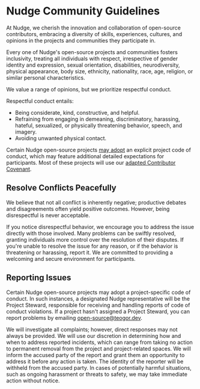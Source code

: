 # Nudge Community Guidelines

At Nudge, we cherish the innovation and collaboration of open-source contributors, embracing a diversity of skills, experiences, cultures, and opinions in the projects and communities they participate in.

Every one of Nudge's open-source projects and communities fosters inclusivity, treating all individuals with respect, irrespective of gender identity and expression, sexual orientation, disabilities, neurodiversity, physical appearance, body size, ethnicity, nationality, race, age, religion, or similar personal characteristics.

We value a range of opinions, but we prioritize respectful conduct.

Respectful conduct entails:

- Being considerate, kind, constructive, and helpful.
- Refraining from engaging in demeaning, discriminatory, harassing, hateful, sexualized, or physically threatening behavior, speech, and imagery.
- Avoiding unwanted physical contact.

Certain Nudge open-source projects [may adopt][] an explicit project code of conduct, which may feature additional detailed expectations for participants. Most of these projects will use our [adapted Contributor Covenant][].

[may adopt]: https://source.teogor.dev/conduct/
[adapted Contributor Covenant]: https://source.teogor.dev/CODE_OF_CONDUCT/

## Resolve Conflicts Peacefully

We believe that not all conflict is inherently negative; productive debates and disagreements often yield positive outcomes. However, being disrespectful is never acceptable.

If you notice disrespectful behavior, we encourage you to address the issue directly with those involved. Many problems can be swiftly resolved, granting individuals more control over the resolution of their disputes. If you're unable to resolve the issue for any reason, or if the behavior is threatening or harassing, report it. We are committed to providing a welcoming and secure environment for participants.

## Reporting Issues

Certain Nudge open-source projects may adopt a project-specific code of conduct. In such instances, a designated Nudge representative will be the Project Steward, responsible for receiving and handling reports of code of conduct violations. If a project hasn't assigned a Project Steward, you can report problems by emailing open-source@teogor.dev.

We will investigate all complaints; however, direct responses may not always be provided. We will use our discretion in determining how and when to address reported incidents, which can range from taking no action to permanent removal from the project and project-related spaces. We will inform the accused party of the report and grant them an opportunity to address it before any action is taken. The identity of the reporter will be withheld from the accused party. In cases of potentially harmful situations, such as ongoing harassment or threats to safety, we may take immediate action without notice.
